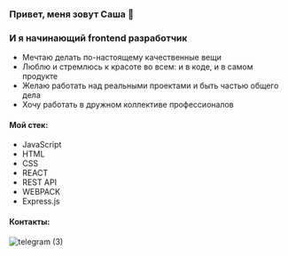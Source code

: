 ### Привет, меня зовут Саша 👋
### И я начинающий frontend разработчик

* Мечтаю делать по-настоящему качественные вещи
* Люблю и стремлюсь к красоте во всем: и в коде, и в самом продукте
* Желаю работать над реальными проектами и быть частью общего дела
* Хочу работать в дружном коллективе профессионалов

#### Мой стек:
* JavaScript
* HTML
* CSS
* REACT
* REST API
* WEBPACK
* Express.js

#### Контакты:
![telegram (3)](https://user-images.githubusercontent.com/70646350/119164091-ba4c7180-ba64-11eb-838e-7e36153c3694.png)


<!--
**Aleksandra-Shevchenko/Aleksandra-Shevchenko** is a ✨ _special_ ✨ repository because its `README.md` (this file) appears on your GitHub profile.

Here are some ideas to get you started:

- 🔭 I’m currently working on ...
- 🌱 I’m currently learning ...
- 👯 I’m looking to collaborate on ...
- 🤔 I’m looking for help with ...
- 💬 Ask me about ...
- 📫 How to reach me: ...
- 😄 Pronouns: ...
- ⚡ Fun fact: ...
-->
